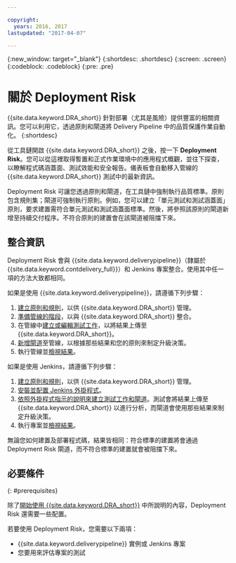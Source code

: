 ```yaml
---

copyright:
  years: 2016, 2017
lastupdated: "2017-04-07"

---
```


{:new_window: target="_blank"}
{:shortdesc: .shortdesc}
{:screen: .screen}
{:codeblock: .codeblock}
{:pre: .pre}

# 關於 Deployment Risk

{{site.data.keyword.DRA_short}} 針對部署（尤其是風險）提供豐富的相關資訊。您可以利用它，透過原則和閘道將 Delivery Pipeline 中的品質保護作業自動化。
{:shortdesc}

從工具鏈開啟 {{site.data.keyword.DRA_short}} 之後，按一下 **Deployment Risk**。您可以從這裡取得暫置和正式作業環境中的應用程式概觀，並往下探查，以瞭解程式碼涵蓋面、測試效能和安全報告。儀表板會自動移入管線的 {{site.data.keyword.DRA_short}} 測試中的最新資訊。

Deployment Risk 可讓您透過原則和閘道，在工具鏈中強制執行品質標準。原則包含規則集；閘道可強制執行原則。例如，您可以建立「單元測試和測試涵蓋面」原則，要求建置需符合單元測試和測試涵蓋面標準。然後，將參照該原則的閘道新增至持續交付程序。不符合原則的建置會在該閘道被阻擋下來。 

## 整合資訊

Deployment Risk 會與 {{site.data.keyword.deliverypipeline}}（隸屬於 {{site.data.keyword.contdelivery_full}}）和 Jenkins 專案整合。使用其中任一項的方法大致都相同。  

如果是使用 {{site.data.keyword.deliverypipeline}}，請遵循下列步驟：

1. [建立原則和規則](risk_policies.html)，以供 {{site.data.keyword.DRA_short}} 管理。
2. [準備管線的階段](risk_cd.html)，以與 {{site.data.keyword.DRA_short}} 整合。
3. 在管線中[建立或編輯測試工作](risk_cd.html)，以將結果上傳至 {{site.data.keyword.DRA_short}}。
4. [新增閘道](risk_cd.html)至管線，以根據那些結果和您的原則來制定升級決策。
5. 執行管線並[檢視結果](results.html)。

如果是使用 Jenkins，請遵循下列步驟：

1. [建立原則和規則](risk_policies.html)，以供 {{site.data.keyword.DRA_short}} 管理。
2. [安裝並配置 Jenkins 外掛程式](risk_jenkins.html)。
3. [依照外掛程式指示的說明來建立測試工作和閘道](risk_jenkins.html)。測試會將結果上傳至 {{site.data.keyword.DRA_short}} 以進行分析，而閘道會使用那些結果來制定升級決策。
4. 執行專案並[檢視結果](results.html)。 

無論您如何建置及部署程式碼，結果皆相同：符合標準的建置將會通過 Deployment Risk 閘道，而不符合標準的建置就會被阻擋下來。 

## 必要條件
{: #prerequisites}

除了[開始使用 {{site.data.keyword.DRA_short}}](/docs/services/DevOpsInsights/index.html) 中所說明的內容，Deployment Risk 還需要一些配置。

若要使用 Deployment Risk，您需要以下兩項：

* {{site.data.keyword.deliverypipeline}} 實例或 Jenkins 專案
* 您要用來評估專案的測試
